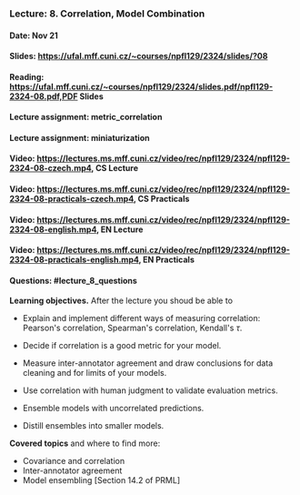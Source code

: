 ### Lecture: 8. Correlation, Model Combination
#### Date: Nov 21
#### Slides: https://ufal.mff.cuni.cz/~courses/npfl129/2324/slides/?08
#### Reading: https://ufal.mff.cuni.cz/~courses/npfl129/2324/slides.pdf/npfl129-2324-08.pdf,PDF Slides
#### Lecture assignment: metric_correlation
#### Lecture assignment: miniaturization
#### Video: https://lectures.ms.mff.cuni.cz/video/rec/npfl129/2324/npfl129-2324-08-czech.mp4, CS Lecture
#### Video: https://lectures.ms.mff.cuni.cz/video/rec/npfl129/2324/npfl129-2324-08-practicals-czech.mp4, CS Practicals
#### Video: https://lectures.ms.mff.cuni.cz/video/rec/npfl129/2324/npfl129-2324-08-english.mp4, EN Lecture
#### Video: https://lectures.ms.mff.cuni.cz/video/rec/npfl129/2324/npfl129-2324-08-practicals-english.mp4, EN Practicals
#### Questions: #lecture_8_questions

**Learning objectives.** After the lecture you shoud be able to

- Explain and implement different ways of measuring correlation: Pearson's
  correlation, Spearman's correlation, Kendall's $\tau$.

- Decide if correlation is a good metric for your model.

- Measure inter-annotator agreement and draw conclusions for data
  cleaning and for limits of your models.

- Use correlation with human judgment to validate evaluation metrics.

- Ensemble models with uncorrelated predictions.

- Distill ensembles into smaller models.

**Covered topics** and where to find more:

- Covariance and correlation
- Inter-annotator agreement
- Model ensembling [Section 14.2 of PRML]
